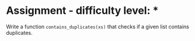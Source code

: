 # Assignment - difficulty level: *

Write a function `contains_duplicates(xs)` that checks if a given list contains duplicates.
